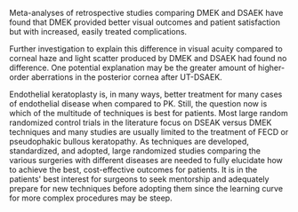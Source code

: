 Meta-analyses of retrospective studies comparing DMEK and DSAEK have found that DMEK provided better visual outcomes and patient satisfaction but with increased, easily treated complications.

Further investigation to explain this difference in visual acuity compared to corneal haze and light scatter produced by DMEK and DSAEK had found no difference. One potential explanation may be the greater amount of higher-order aberrations in the posterior cornea after UT-DSAEK.

Endothelial keratoplasty is, in many ways, better treatment for many cases of endothelial disease when compared to PK. Still, the question now is which of the multitude of techniques is best for patients. Most large random randomized control trials in the literature focus on DSEAK versus DMEK techniques and many studies are usually limited to the treatment of FECD or pseudophakic bullous keratopathy. As techniques are developed, standardized, and adopted, large randomized studies comparing the various surgeries with different diseases are needed to fully elucidate how to achieve the best, cost-effective outcomes for patients. It is in the patients' best interest for surgeons to seek mentorship and adequately prepare for new techniques before adopting them since the learning curve for more complex procedures may be steep.